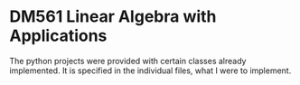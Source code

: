 # DM561 Linear Algebra with Applications
The python projects were provided with certain classes already implemented.
It is specified in the individual files, what I were to implement.